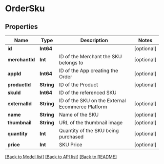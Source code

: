 # OrderSku

## Properties
Name | Type | Description | Notes
------------ | ------------- | ------------- | -------------
**id** | **Int64** |  | [optional] 
**merchantId** | **Int** | ID of the Merchant the SKU belongs to | [optional] 
**appId** | **Int64** | ID of the App creating the Order | [optional] 
**productId** | **String** | ID of the Product | [optional] 
**skuId** | **Int64** | ID of the referenced SKU | 
**externalId** | **String** | ID of the SKU on the External Ecommerce Platform | [optional] 
**name** | **String** | Name of the SKU | [optional] 
**thumbnail** | **String** | URL of the thumbnail image | [optional] 
**quantity** | **Int** | Quantity of the SKU being purchased | [optional] 
**price** | **Int** | SKU Price | [optional] 

[[Back to Model list]](../README.md#documentation-for-models) [[Back to API list]](../README.md#documentation-for-api-endpoints) [[Back to README]](../README.md)


